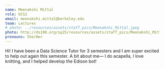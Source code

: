 ```yaml
---
name: Meenakshi Mittal
role: UCS2
email: meenakshi.mittal@berkeley.edu
team: Lectures 
# photo: ../resources/assets/staff_pics/Meenakshi_Mittal.jpeg
photo: http://ds100.org/sp25/resources/assets/staff_pics/Meenakshi_Mittal.jpeg
pronouns: She/Her
---
```

Hi! I have been a Data Science Tutor for 3 semesters and I am super excited to help out again this semester. A bit about me— I do acapella, I love knitting, and I helped develop the Edison bot!